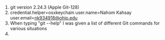1. git version 2.24.3 (Apple Git-128)
2. credential.helper=osxkeychain
    user.name=Nahom Kahsay
    user.email=nk934918@ohio.edu
3. When typing "git --help" I was given a list of different Git commands for various situations
4. 